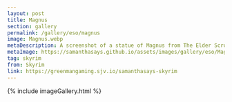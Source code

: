 ```yaml
---
layout: post
title: Magnus
section: gallery
permalink: /gallery/eso/magnus
image: Magnus.webp
metaDescription: A screenshot of a statue of Magnus from The Elder Scrolls V&#58; Skyrim, taken by Samantha Says.
metaImage: https://samanthasays.github.io/assets/images/gallery/eso/Magnus.webp
tag: skyrim
from: Skyrim
link: https://greenmangaming.sjv.io/samanthasays-skyrim
---
```

{% include imageGallery.html %}